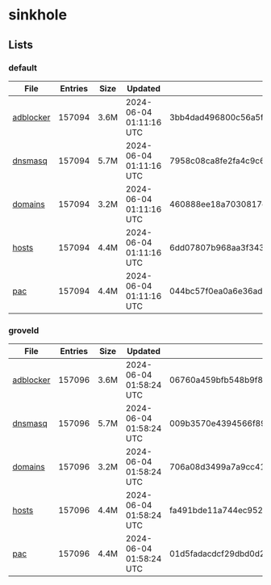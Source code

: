 # sinkhole

## Lists

### default

|File|Entries|Size|Updated|Hash|
|-|-|-|-|-|
|[adblocker](https://raw.githubusercontent.com/groveld/sinkhole/lists/default/adblocker.txt)|157094|3.6M|2024-06-04 01:11:16 UTC|3bb4dad496800c56a5f8620d46f60282ecbfbd0d185f3048212ed02973f7a55c|
|[dnsmasq](https://raw.githubusercontent.com/groveld/sinkhole/lists/default/dnsmasq.txt)|157094|5.7M|2024-06-04 01:11:16 UTC|7958c08ca8fe2fa4c9c6614d5711f3a201ba11f99e9d8ff1d9be9a5e1419cfe8|
|[domains](https://raw.githubusercontent.com/groveld/sinkhole/lists/default/domains.txt)|157094|3.2M|2024-06-04 01:11:16 UTC|460888ee18a7030817c17ddd9e37cd81e8a7ffcd99f1ff6fb74659b22d6b6195|
|[hosts](https://raw.githubusercontent.com/groveld/sinkhole/lists/default/hosts.txt)|157094|4.4M|2024-06-04 01:11:16 UTC|6dd07807b968aa3f3439e1350de75e1671e726e95c0a3eb502bbf5f6a6a31d0e|
|[pac](https://raw.githubusercontent.com/groveld/sinkhole/lists/default/pac.txt)|157094|4.4M|2024-06-04 01:11:16 UTC|044bc57f0ea0a6e36add9d27b5933a0328acccead558cd888af1a098f5f73dfa|

### groveld

|File|Entries|Size|Updated|Hash|
|-|-|-|-|-|
|[adblocker](https://raw.githubusercontent.com/groveld/sinkhole/lists/groveld/adblocker.txt)|157096|3.6M|2024-06-04 01:58:24 UTC|06760a459bfb548b9f895141ff1dc8bb263142f1b3617136057329408a99c711|
|[dnsmasq](https://raw.githubusercontent.com/groveld/sinkhole/lists/groveld/dnsmasq.txt)|157096|5.7M|2024-06-04 01:58:24 UTC|009b3570e4394566f89cb37d1f27401f4335615b540bb8c2d4a67e6b4b2e88cd|
|[domains](https://raw.githubusercontent.com/groveld/sinkhole/lists/groveld/domains.txt)|157096|3.2M|2024-06-04 01:58:24 UTC|706a08d3499a7a9cc41883771b98d94443acdee412d9bf82a8bc91d621d32438|
|[hosts](https://raw.githubusercontent.com/groveld/sinkhole/lists/groveld/hosts.txt)|157096|4.4M|2024-06-04 01:58:24 UTC|fa491bde11a744ec952af188b30c53a325a3dd433cfe899885125cf8a3582abf|
|[pac](https://raw.githubusercontent.com/groveld/sinkhole/lists/groveld/pac.txt)|157096|4.4M|2024-06-04 01:58:24 UTC|01d5fadacdcf29dbd0d250cbcc56c6957a723909c048789463c0c41ff5d867eb|
